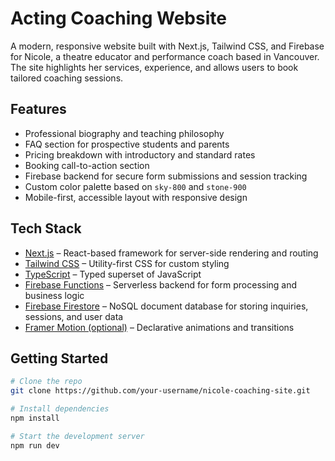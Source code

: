 # Acting Coaching Website

A modern, responsive website built with Next.js, Tailwind CSS, and Firebase for Nicole, a theatre educator and performance coach based in Vancouver. The site highlights her services, experience, and allows users to book tailored coaching sessions.

## Features

- Professional biography and teaching philosophy
- FAQ section for prospective students and parents
- Pricing breakdown with introductory and standard rates
- Booking call-to-action section
- Firebase backend for secure form submissions and session tracking
- Custom color palette based on `sky-800` and `stone-900`
- Mobile-first, accessible layout with responsive design

## Tech Stack

- [Next.js](https://nextjs.org/) – React-based framework for server-side rendering and routing
- [Tailwind CSS](https://tailwindcss.com/) – Utility-first CSS for custom styling
- [TypeScript](https://www.typescriptlang.org/) – Typed superset of JavaScript
- [Firebase Functions](https://firebase.google.com/docs/functions) – Serverless backend for form processing and business logic
- [Firebase Firestore](https://firebase.google.com/docs/firestore) – NoSQL document database for storing inquiries, sessions, and user data
- [Framer Motion (optional)](https://www.framer.com/motion/) – Declarative animations and transitions

## Getting Started

```bash
# Clone the repo
git clone https://github.com/your-username/nicole-coaching-site.git

# Install dependencies
npm install

# Start the development server
npm run dev
